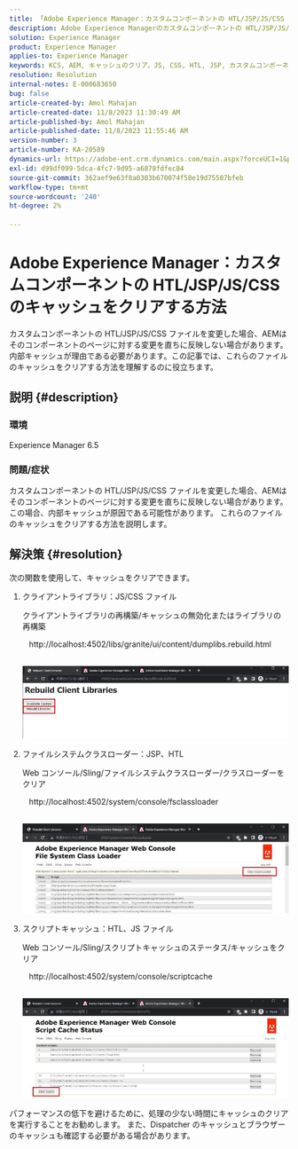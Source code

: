 ```yaml
---
title: 「Adobe Experience Manager：カスタムコンポーネントの HTL/JSP/JS/CSS のキャッシュをクリアする方法」
description: Adobe Experience Managerのカスタムコンポーネントの HTL/JSP/JS/CSS のキャッシュをクリアする方法を説明します。
solution: Experience Manager
product: Experience Manager
applies-to: Experience Manager
keywords: KCS, AEM, キャッシュのクリア，JS, CSS, HTL, JSP, カスタムコンポーネント
resolution: Resolution
internal-notes: E-000683650
bug: false
article-created-by: Amol Mahajan
article-created-date: 11/8/2023 11:30:49 AM
article-published-by: Amol Mahajan
article-published-date: 11/8/2023 11:55:46 AM
version-number: 3
article-number: KA-20589
dynamics-url: https://adobe-ent.crm.dynamics.com/main.aspx?forceUCI=1&pagetype=entityrecord&etn=knowledgearticle&id=71ba7040-2a7e-ee11-8179-6045bd006b3d
exl-id: d99df099-5dca-4fc7-9d95-a6878fdfec84
source-git-commit: 362aef9e63f8a0303b670074f58e19d75587bfeb
workflow-type: tm+mt
source-wordcount: '240'
ht-degree: 2%

---
```


# Adobe Experience Manager：カスタムコンポーネントの HTL/JSP/JS/CSS のキャッシュをクリアする方法


カスタムコンポーネントの HTL/JSP/JS/CSS ファイルを変更した場合、AEMはそのコンポーネントのページに対する変更を直ちに反映しない場合があります。 内部キャッシュが理由である必要があります。この記事では、これらのファイルのキャッシュをクリアする方法を理解するのに役立ちます。

## 説明 {#description}


### <b>環境</b>

Experience Manager 6.5



### 問題/症状

カスタムコンポーネントの HTL/JSP/JS/CSS ファイルを変更した場合、AEMはそのコンポーネントのページに対する変更を直ちに反映しない場合があります。 この場合、内部キャッシュが原因である可能性があります。
これらのファイルのキャッシュをクリアする方法を説明します。


## 解決策 {#resolution}


次の関数を使用して、キャッシュをクリアできます。



1. クライアントライブラリ：JS/CSS ファイル

   クライアントライブラリの再構築/キャッシュの無効化またはライブラリの再構築

      http://localhost:4502/libs/granite/ui/content/dumplibs.rebuild.html 

        ![](assets/ed2f2e85-af35-ed11-9db1-0022480869de.png)
2. ファイルシステムクラスローダー：JSP、HTL

   Web コンソール/Sling/ファイルシステムクラスローダー/クラスローダーをクリア

      http://localhost:4502/system/console/fsclassloader

        ![](assets/2438888b-af35-ed11-9db1-0022480869de.png)
3. スクリプトキャッシュ：HTL、JS ファイル

   Web コンソール/Sling/スクリプトキャッシュのステータス/キャッシュをクリア

      http://localhost:4502/system/console/scriptcache

        ![](assets/c97ddd91-af35-ed11-9db1-0022480869de.png)


パフォーマンスの低下を避けるために、処理の少ない時間にキャッシュのクリアを実行することをお勧めします。
また、Dispatcher のキャッシュとブラウザーのキャッシュも確認する必要がある場合があります。
